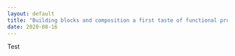 ```yaml
---
layout: default
title: "Building blocks and composition a first taste of functional programming"
date: 2020-08-16
---
```


Test
